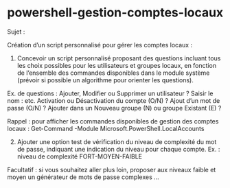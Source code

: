 # powershell-gestion-comptes-locaux
Sujet :

Création d’un script personnalisé pour gérer les comptes locaux :

1. Concevoir un script personnalisé proposant des questions incluant tous les choix possibles pour les utilisateurs et groupes locaux, en fonction de l’ensemble des commandes disponibles dans le module système (prévoir si possible un algorithme pour orienter les questions).

Ex. de questions : Ajouter, Modifier ou Supprimer un utilisateur ? Saisir le nom : etc.
Activation ou Désactivation du compte (O/N) ? Ajout d’un mot de passe (O/N) ?
Ajouter dans un Nouveau groupe (N) ou groupe Existant (E) ?

Rappel : pour afficher les commandes disponibles de gestion des comptes locaux : Get-Command -Module Microsoft.PowerShell.LocalAccounts

2. Ajouter une option test de vérification du niveau de complexité du mot de passe, indiquant une indication du niveau pour chaque compte.
Ex. : niveau de complexité FORT-MOYEN-FAIBLE

Facultatif : si vous souhaitez aller plus loin, proposer aux niveaux faible et moyen un générateur de mots de passe complexes ...
